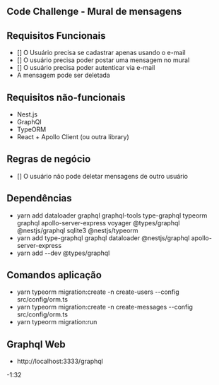 ## Code Challenge - Mural de mensagens

## Requisitos Funcionais

- [] O Usuário precisa se cadastrar apenas usando o e-mail
- [] O usuário precisa poder postar uma mensagem no mural
- [] O usuário precisa poder autenticar via e-mail
- [](opcional) A mensagem pode ser deletada

## Requisitos não-funcionais

- Nest.js
- GraphQl
- TypeORM
- React + Apollo Client (ou outra library)

## Regras de negócio

- [] O usuário não pode deletar mensagens de outro usuário

## Dependências

- yarn add dataloader graphql graphql-tools type-graphql typeorm graphql apollo-server-express voyager @types/graphql @nestjs/graphql sqlite3 @nestjs/typeorm
- yarn add type-graphql graphql dataloader @nestjs/graphql apollo-server-express
- yarn add --dev @types/graphql

## Comandos aplicação

- yarn typeorm migration:create -n create-users --config src/config/orm.ts
- yarn typeorm migration:create -n create-messages --config src/config/orm.ts
- yarn typeorm migration:run

## Graphql Web

- http://localhost:3333/graphql

-1:32
